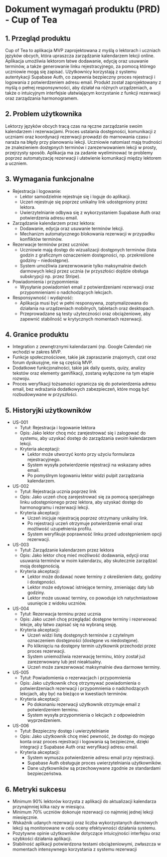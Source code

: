 # Dokument wymagań produktu (PRD) - Cup of Tea

## 1. Przegląd produktu

Cup of Tea to aplikacja MVP zaprojektowana z myślą o lektorach i uczniach języków obcych, która upraszcza zarządzanie kalendarzem lekcji online. Aplikacja umożliwia lektorom łatwe dodawanie, edycję oraz usuwanie terminów, a także generowanie linku rejestracyjnego, za pomocą którego uczniowie mogą się zapisać. Użytkownicy korzystają z systemu autentykacji Supabase Auth, co zapewnia bezpieczny proces rejestracji i logowania z potwierdzeniem adresu email. Produkt został zaprojektowany z myślą o pełnej responsywności, aby działał na różnych urządzeniach, a także o intuicyjnym interfejsie ułatwiającym korzystanie z funkcji rezerwacji oraz zarządzania harmonogramem.

## 2. Problem użytkownika

Lektorzy języków obcych tracą czas na ręczne zarządzanie swoim kalendarzem i rezerwacjami. Proces ustalania dostępności, komunikacji z uczniami oraz koordynacji rezerwacji prowadzi do marnowania czasu i naraża na błędy przy planowaniu lekcji. Uczniowie natomiast mają trudności ze znalezieniem dostępnych terminów i zarezerwowaniem lekcji w prosty, przejrzysty sposób. Aplikacja ma za zadanie wyeliminować te problemy poprzez automatyzację rezerwacji i ułatwienie komunikacji między lektorem a uczniem.

## 3. Wymagania funkcjonalne

- Rejestracja i logowanie:
  - Lektor samodzielnie rejestruje się i loguje do aplikacji.
  - Uczeń rejestruje się poprzez unikalny link udostępniony przez lektora.
  - Uwierzytelnianie odbywa się z wykorzystaniem Supabase Auth oraz potwierdzenia adresu email.
- Zarządzanie kalendarzem przez lektora:
  - Dodawanie, edycja oraz usuwanie terminów lekcji.
  - Mechanizm automatycznego blokowania rezerwacji w przypadku konfliktów terminów.
- Rezerwacje terminów przez uczniów:
  - Uczniowie mają dostęp do wizualizacji dostępnych terminów (lista godzin z graficznym oznaczeniem dostępności, np. przekreślone godziny – niedostępne).
  - System umożliwia zarezerwowanie tylko maksymalnie dwóch darmowych lekcji przez ucznia (w przyszłości dojdzie obsługa subskrypcji np. przez Stripe).
- Powiadomienia i przypomnienia:
  - Wysyłanie powiadomień email z potwierdzeniami rezerwacji oraz przypomnieniami o nadchodzących lekcjach.
- Responsywność i wydajność:
  - Aplikacja musi być w pełni responsywna, zoptymalizowana do działania na urządzeniach mobilnych, tabletach oraz desktopach.
  - Przeprowadzane są testy użyteczności oraz obciążeniowe, aby zapewnić stabilność w krytycznych momentach rezerwacji.

## 4. Granice produktu

- Integration z zewnętrznymi kalendarzami (np. Google Calendar) nie wchodzi w zakres MVP.
- Funkcje społecznościowe, takie jak zapraszanie znajomych, czat oraz forum dyskusyjne, nie są częścią MVP.
- Dodatkowe funkcjonalności, takie jak daily quests, quizy, analizy tekstów oraz elementy gamifikacji, zostaną wyłączone na tym etapie rozwoju.
- Proces weryfikacji tożsamości ogranicza się do potwierdzenia adresu email, bez wdrażania dodatkowych zabezpieczeń, które mogą być rozbudowywane w przyszłości.

## 5. Historyjki użytkowników
- US-001
  - Tytuł: Rejestracja i logowanie lektora
  - Opis: Jako lektor chcę móc zarejestrować się i zalogować do systemu, aby uzyskać dostęp do zarządzania swoim kalendarzem lekcji.
  - Kryteria akceptacji:
    - Lektor może utworzyć konto przy użyciu formularza rejestracyjnego.
    - System wysyła potwierdzenie rejestracji na wskazany adres email.
    - Po pomyślnym logowaniu lektor widzi pulpit zarządzania kalendarzem.
- US-002
  - Tytuł: Rejestracja ucznia poprzez link
  - Opis: Jako uczeń chcę zarejestrować się za pomocą specjalnego linku udostępnionego przez lektora, aby uzyskać dostęp do harmonogramu i rezerwacji lekcji.
  - Kryteria akceptacji:
    - Uczeń inicjuje rejestrację poprzez otrzymany unikalny link.
    - Po rejestracji uczeń otrzymuje potwierdzenie email oraz możliwość uzupełnienia profilu.
    - System weryfikuje poprawność linku przed udostępnieniem opcji rezerwacji.
- US-003
  - Tytuł: Zarządzanie kalendarzem przez lektora
  - Opis: Jako lektor chcę mieć możliwość dodawania, edycji oraz usuwania terminów w moim kalendarzu, aby skutecznie zarządzać moją dostępnością.
  - Kryteria akceptacji:
    - Lektor może dodawać nowe terminy z określeniem daty, godziny i dostępności.
    - Lektor może edytować istniejące terminy, zmieniając daty lub godziny.
    - Lektor może usuwać terminy, co powoduje ich natychmiastowe usunięcie z widoku uczniów.
- US-004
  - Tytuł: Rezerwacja terminu przez ucznia
  - Opis: Jako uczeń chcę przeglądać dostępne terminy i rezerwować lekcje, aby łatwo zapisać się na wybraną sesję.
  - Kryteria akceptacji:
    - Uczeń widzi listę dostępnych terminów z czytelnym oznaczeniem dostępności (dostępne vs niedostępne).
    - Po kliknięciu na dostępny termin użytkownik przechodzi przez proces rezerwacji.
    - System uniemożliwia rezerwację terminu, który został już zarezerwowany lub jest nieaktualny.
    - Uczeń może zarezerwować maksymalnie dwa darmowe terminy.
- US-005
  - Tytuł: Powiadomienia o rezerwacjach i przypomnienia
  - Opis: Jako użytkownik chcę otrzymywać powiadomienia o potwierdzeniach rezerwacji i przypomnienia o nadchodzących lekcjach, aby być na bieżąco w kwestiach terminów.
  - Kryteria akceptacji:
    - Po dokonaniu rezerwacji użytkownik otrzymuje email z potwierdzeniem terminu.
    - System wysyła przypomnienia o lekcjach z odpowiednim wyprzedzeniem.
- US-006
  - Tytuł: Bezpieczny dostęp i uwierzytelnianie
  - Opis: Jako użytkownik chcę mieć pewność, że dostęp do mojego konta oraz proces rejestracji i logowania są bezpieczne, dzięki integracji z Supabase Auth oraz weryfikacji adresu email.
  - Kryteria akceptacji:
    - System wymusza potwierdzenie adresu email przy rejestracji.
    - Supabase Auth obsługuje proces uwierzytelniania użytkowników.
    - Dane użytkowników są przechowywane zgodnie ze standardami bezpieczeństwa.

## 6. Metryki sukcesu
- Minimum 90% lektorów korzysta z aplikacji do aktualizacji kalendarza przynajmniej kilka razy w miesiącu.
- Minimum 70% uczniów dokonuje rezerwacji co najmniej jednej lekcji miesięcznie.
- Wskaźnik udanych rezerwacji oraz liczba wykorzystanych darmowych lekcji są monitorowane w celu oceny efektywności działania systemu.
- Pozytywne opinie użytkowników dotyczące intuicyjności interfejsu oraz szybkości działania aplikacji.
- Stabilność aplikacji potwierdzona testami obciążeniowymi, zwłaszcza w momentach intensywnego korzystania z systemu rezerwacji
